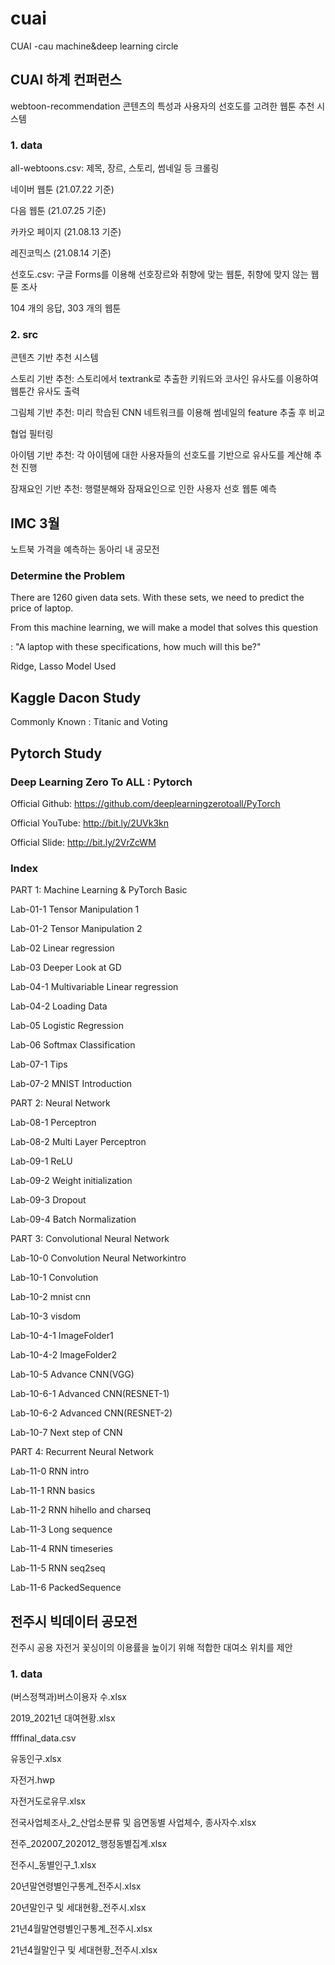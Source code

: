 # cuai
CUAI -cau machine&amp;deep learning circle

## CUAI 하계 컨퍼런스

webtoon-recommendation
콘텐츠의 특성과 사용자의 선호도를 고려한 웹툰 추천 시스템

### 1. data

all-webtoons.csv: 제목, 장르, 스토리, 썸네일 등 크롤링

네이버 웹툰 (21.07.22 기준)

다음 웹툰 (21.07.25 기준)

카카오 페이지 (21.08.13 기준)

레진코믹스 (21.08.14 기준)

선호도.csv: 구글 Forms를 이용해 선호장르와 취향에 맞는 웹툰, 취향에 맞지 않는 웹툰 조사

104 개의 응답, 303 개의 웹툰

### 2. src

콘텐츠 기반 추천 시스템

스토리 기반 추천: 스토리에서 textrank로 추출한 키워드와 코사인 유사도를 이용하여 웹툰간 유사도 출력

그림체 기반 추천: 미리 학습된 CNN 네트워크를 이용해 썸네일의 feature 추출 후 비교

협업 필터링

아이템 기반 추천: 각 아이템에 대한 사용자들의 선호도를 기반으로 유사도를 계산해 추천 진행

잠재요인 기반 추천: 행렬분해와 잠재요인으로 인한 사용자 선호 웹툰 예측

## IMC 3월

노트북 가격을 예측하는 동아리 내 공모전

### Determine the Problem

There are 1260 given data sets. With these sets, we need to predict the price of laptop.

From this machine learning, we will make a model that solves this question 

: "A laptop with these specifications, how much will this be?"

Ridge, Lasso Model Used

## Kaggle Dacon Study

Commonly Known : Titanic and Voting

## Pytorch Study

### Deep Learning Zero To ALL : Pytorch

Official Github: https://github.com/deeplearningzerotoall/PyTorch

Official YouTube: http://bit.ly/2UVk3kn

Official Slide: http://bit.ly/2VrZcWM

### Index

PART 1: Machine Learning & PyTorch Basic

Lab-01-1 Tensor Manipulation 1

Lab-01-2 Tensor Manipulation 2

Lab-02 Linear regression

Lab-03 Deeper Look at GD

Lab-04-1 Multivariable Linear regression

Lab-04-2 Loading Data

Lab-05 Logistic Regression

Lab-06 Softmax Classification

Lab-07-1 Tips

Lab-07-2 MNIST Introduction


PART 2: Neural Network

Lab-08-1 Perceptron

Lab-08-2 Multi Layer Perceptron

Lab-09-1 ReLU

Lab-09-2 Weight initialization

Lab-09-3 Dropout

Lab-09-4 Batch Normalization


PART 3: Convolutional Neural Network

Lab-10-0 Convolution Neural Networkintro

Lab-10-1 Convolution

Lab-10-2 mnist cnn


Lab-10-3 visdom

Lab-10-4-1 ImageFolder1

Lab-10-4-2 ImageFolder2

Lab-10-5 Advance CNN(VGG)

Lab-10-6-1 Advanced CNN(RESNET-1)

Lab-10-6-2 Advanced CNN(RESNET-2)

Lab-10-7 Next step of CNN


PART 4: Recurrent Neural Network

Lab-11-0 RNN intro

Lab-11-1 RNN basics

Lab-11-2 RNN hihello and charseq

Lab-11-3 Long sequence

Lab-11-4 RNN timeseries

Lab-11-5 RNN seq2seq

Lab-11-6 PackedSequence



## 전주시 빅데이터 공모전

전주시 공용 자전거 꽃싱이의 이용률을 높이기 위해 적합한 대여소 위치를 제안

### 1. data 

(버스정책과)버스이용자 수.xlsx

2019_2021년 대여현황.xlsx

ffffinal_data.csv

유동인구.xlsx

자전거.hwp

자전거도로유무.xlsx

전국사업체조사_2_산업소분류 및 읍면동별 사업체수, 종사자수.xlsx

전주_202007_202012_행정동별집계.xlsx

전주시_동별인구_1.xlsx

20년말연령별인구통계_전주시.xlsx

20년말인구 및 세대현황_전주시.xlsx

21년4월말연령별인구통계_전주시.xlsx

21년4월말인구 및 세대현황_전주시.xlsx
